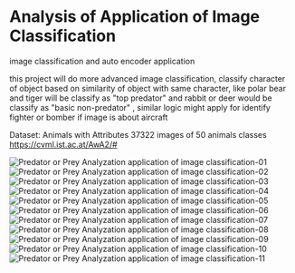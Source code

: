 # Analysis of Application of Image Classification 


image classification and auto encoder application

this project will do more advanced image classification, classify character of object based on similarity of object with same character, like polar bear and tiger will be classify as "top predator" and rabbit or deer would be classify as "basic non-predator" , similar logic might apply for identify fighter or bomber if image is about aircraft

Dataset: Animals with Attributes 
 37322 images of 50 animals classes 
https://cvml.ist.ac.at/AwA2/#

![Predator or Prey Analyzation application of image classification-01](https://user-images.githubusercontent.com/83846713/129200994-ef616da7-6517-4f2a-8c64-d7ac8ab5fa0c.png)
![Predator or Prey Analyzation application of image classification-02](https://user-images.githubusercontent.com/83846713/129201000-47560bb9-25e9-4290-b2ec-a782dccddcb5.png)
![Predator or Prey Analyzation application of image classification-03](https://user-images.githubusercontent.com/83846713/129201004-ebb0ae99-6017-425d-b456-b5f11a72fc0a.png)
![Predator or Prey Analyzation application of image classification-04](https://user-images.githubusercontent.com/83846713/129201009-69a81b5e-71a2-4a92-861a-a5faf48a0af6.png)
![Predator or Prey Analyzation application of image classification-05](https://user-images.githubusercontent.com/83846713/129201013-c2a0b50a-aae0-49d7-92e9-54d8ddfd2f8d.png)
![Predator or Prey Analyzation application of image classification-06](https://user-images.githubusercontent.com/83846713/129201016-77115ca2-2686-4f56-9377-f0e469b9dc69.png)
![Predator or Prey Analyzation application of image classification-07](https://user-images.githubusercontent.com/83846713/129201019-235bbdb4-fb59-4c8a-8cb6-6a3c69c547ac.png)
![Predator or Prey Analyzation application of image classification-08](https://user-images.githubusercontent.com/83846713/129201022-914c2a32-8ecd-47dc-befd-93b9360f3216.png)
![Predator or Prey Analyzation application of image classification-09](https://user-images.githubusercontent.com/83846713/129201025-7143fd59-fdd1-446a-bf5d-b00b10e36a11.png)
![Predator or Prey Analyzation application of image classification-10](https://user-images.githubusercontent.com/83846713/129201030-3d9df865-40a2-4579-b434-95454b279115.png)
![Predator or Prey Analyzation application of image classification-11](https://user-images.githubusercontent.com/83846713/129201036-ccde3aa7-1897-4ac8-82c6-eeaf375598e9.png)


